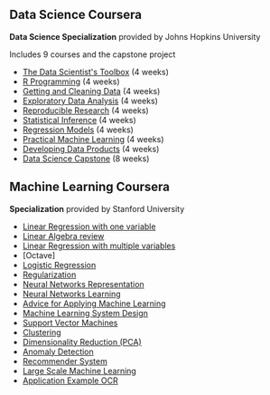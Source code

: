 ## Data Science Coursera

**Data Science Specialization** provided by Johns Hopkins University

Includes 9 courses and the capstone project  

-  [The Data Scientist's Toolbox](https://github.com/bhunkeler/DataScienceCoursera/tree/master/Data_Science/001_The_Data_Scientists_Toolbox) (4 weeks)
-  [R Programming](https://github.com/bhunkeler/DataScienceCoursera/tree/master/Data_Science/002_R_Programming) (4 weeks)
-  [Getting and Cleaning Data](https://github.com/bhunkeler/DataScienceCoursera/tree/master/Data_Science/003_Getting_and_Cleaning_Data) (4 weeks)
-  [Exploratory Data Analysis](https://github.com/bhunkeler/DataScienceCoursera/tree/master/Data_Science/004_Exploratory_Data_Analysis) (4 weeks)
-  [Reproducible Research](https://github.com/bhunkeler/DataScienceCoursera/tree/master/Data_Science/005_Reproducible_Research) (4 weeks)
-  [Statistical Inference](link) (4 weeks)
-  [Regression Models](link) (4 weeks)
-  [Practical Machine Learning](link) (4 weeks)
-  [Developing Data Products](link) (4 weeks)
-  [Data Science Capstone](link) (8 weeks)


## Machine Learning Coursera
**Specialization** provided by Stanford University

-  [Linear Regression with one variable](https://github.com/bhunkeler/DataScienceCoursera/tree/master/Machine_Learning/Lectures/002_Linear_Regression_with_One_Variable) 
-  [Linear Algebra review](https://github.com/bhunkeler/DataScienceCoursera/tree/master/Machine_Learning/Lectures/003_Linear_Algebra_Review) 
-  [Linear Regression with multiple variables](https://github.com/bhunkeler/DataScienceCoursera/tree/master/Machine_Learning/Lectures/004_Linear_Regression_with_Multiple_Variables) 
-  [Octave] 
-  [Logistic Regression](https://github.com/bhunkeler/DataScienceCoursera/tree/master/Machine_Learning/Lectures/006_Logistic_Regression) 
-  [Regularization](https://github.com/bhunkeler/DataScienceCoursera/tree/master/Machine_Learning/Lectures/007_Regularization) 
-  [Neural Networks Representation](https://github.com/bhunkeler/DataScienceCoursera/tree/master/Machine_Learning/Lectures/008_Neural_Networks_Representation) 
-  [Neural Networks Learning](https://github.com/bhunkeler/DataScienceCoursera/tree/master/Machine_Learning/Lectures/009_Neural_Networks_Learning) 
-  [Advice for Applying Machine Learning](https://github.com/bhunkeler/DataScienceCoursera/tree/master/Machine_Learning/Lectures/010_Advice_for_Applying_Machine_Learning) 
-  [Machine Learning System Design](https://github.com/bhunkeler/DataScienceCoursera/tree/master/Machine_Learning/Lectures/011_Machine_Learning_System_Design) 
-  [Support Vector Machines](https://github.com/bhunkeler/DataScienceCoursera/tree/master/Machine_Learning/Lectures/012_Support_Vector_Machines) 
-  [Clustering](https://github.com/bhunkeler/DataScienceCoursera/tree/master/Machine_Learning/Lectures/013_Clustering) 
-  [Dimensionality Reduction (PCA)](https://github.com/bhunkeler/DataScienceCoursera/tree/master/Machine_Learning/Lectures/014_Dimensionality_Reduction_(PCA)) 
-  [Anomaly Detection](https://github.com/bhunkeler/DataScienceCoursera/tree/master/Machine_Learning/Lectures/015_Anomaly_Detection) 
-  [Recommender System](https://github.com/bhunkeler/DataScienceCoursera/tree/master/Machine_Learning/Lectures/016_Recommender_System) 
-  [Large Scale Machine Learning](https://github.com/bhunkeler/DataScienceCoursera/tree/master/Machine_Learning/Lectures/017_Large_Scale_Machine_Learning) 
-  [Application Example OCR](https://github.com/bhunkeler/DataScienceCoursera/tree/master/Machine_Learning/Lectures/018_Application_Example_OCR)











